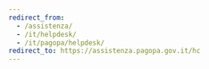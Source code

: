```yaml
---
redirect_from:
  - /assistenza/
  - /it/helpdesk/
  - /it/pagopa/helpdesk/
redirect_to: https://assistenza.pagopa.gov.it/hc
---
```

